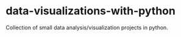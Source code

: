 # data-visualizations-with-python
Collection of small data analysis/visualization projects in python. 
